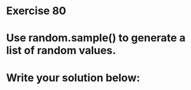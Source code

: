 # Exercise 80
# Use random.sample() to generate a list of random values.





# Write your solution below:
